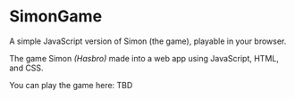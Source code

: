 # SimonGame
A simple JavaScript version of Simon (the game), playable in your browser.

The game Simon *(Hasbro)* made into a web app using JavaScript, HTML, and CSS.

You can play the game here: TBD
